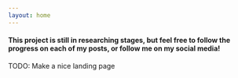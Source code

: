 ```yaml
---
layout: home
---
```


#### This project is still in researching stages, but feel free to follow the progress on each of my posts, or follow me on my social media!

TODO: Make a nice landing page
